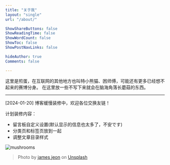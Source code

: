 ```yaml
---
title: "关于我"
layout: "single"
url: "/about/"

ShowShareButtons: false
ShowReadingTime: false
ShowWordCount: false
ShowToc: false
ShowPostNavLinks: false

hideAuthor: true
Comments: false

---
```


这里是煎蛋，在互联网的其他地方也叫特小熊猫、困师傅，可能还有更多已经想不起来的赛博分身。
在这里放一些不写下来就会在脑海角落长蘑菇的东西。

---

[2024-01-20] 博客缓慢装修中，欢迎各位交换友链！

计划装修内容：
- 留言板自定义设置(默认显示的信息也太多了，不安です)
- 分类页和标签页放到一起
- 调整文章目录样式


![mushrooms](/blog/images/james-jeon-unsplash.jpeg)
> Photo by [james jeon](https://unsplash.com/@jameszeon) on [Unsplash](https://unsplash.com/photos/pink-flower-on-brown-tree-branch-9i5YiOAekS0)
